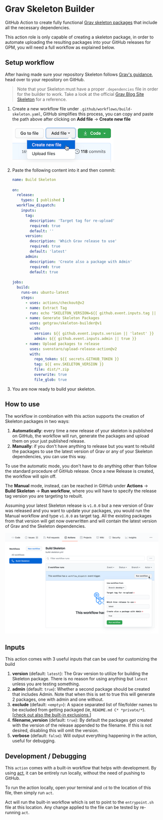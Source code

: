 # Grav Skeleton Builder
GitHub Action to create fully functional [Grav skeleton packages](https://learn.getgrav.org/advanced/grav-development#grav-skeletons) that include all the necessary dependencies. 

This action role is only capable of creating a skeleton package, in order to automate uploading the resulting packages into your GitHub releases for GPM, you will need a full workflow as explained below.

## Setup workflow
After having made sure your repository Skeleton follows [Grav's guidance](https://learn.getgrav.org/advanced/grav-development#grav-skeletons), head over to your repository on GitHub.

> Note that your Skeleton must have a proper `.dependencies` file in order for the builder to work. Take a look at the official [Grav Blog Site Skeleton](https://github.com/getgrav/grav-skeleton-blog-site/blob/develop/.dependencies) for a reference.

1. Create a new workflow file under `.github/workflows/build-skeleton.yaml`, GitHub simplifies this process, you can copy and paste the path above after clicking on **Add file** -> **Create new file**

    ![docs-1](./docs/docs-1.png)

2. Paste the following content into it and then commit:

    ```yml
    name: Build Skeleton

    on:
      release:
        types: [ published ]
      workflow_dispatch:
        inputs:
          tag:
            description: 'Target tag for re-upload'     
            required: true
            default: ''
          version:
            description: 'Which Grav release to use'
            required: true
            default: 'latest'
          admin:
            description: 'Create also a package with Admin'
            required: true
            default: true

    jobs:
      build:
        runs-on: ubuntu-latest
        steps:
          - uses: actions/checkout@v2
          - name: Extract Tag
            run: echo "SKELETON_VERSION=${{ github.event.inputs.tag || github.ref }}" >> $GITHUB_ENV
          - name: Generate Skeleton Packages
            uses: getgrav/skeleton-builder@v1
            with:
              version: ${{ github.event.inputs.version || 'latest' }}
              admin: ${{ github.event.inputs.admin || true }}
          - name: Upload packages to release
            uses: svenstaro/upload-release-action@v2
            with:
              repo_token: ${{ secrets.GITHUB_TOKEN }}
              tag: ${{ env.SKELETON_VERSION }}
              file: dist/*.zip
              overwrite: true
              file_glob: true
    ```

3. You are now ready to build your skeleton.

## How to use
The workflow in combination with this action supports the creation of Skeleton packages in two ways:

1. **Automatically**: every time a new release of your skeleton is published on GitHub, the workflow will run, generate the packages and upload them on your just published release.
2. **Manually**: if you don't have anything to release but you want to rebuild the packages to use the latest version of Grav or any of your Skeleton dependencies, you can use this way.

To use the automatic mode, you don't have to do anything other than follow the standard procedure of GitHub release. Once a new Release is created, the workflow will spin off.

The **Manual** mode, instead, can be reached in GitHub under **Actions** -> **Build Skeleton** -> **Run workflow**, where you will have to specify the release tag version you are targeting to rebuilt.

Assuming your latest Skeleton release is `v1.0.0` but a new version of Grav was released and you want to update your packages, you would run the Manual workflow and type `v1.0.0`  as target tag. All the existing packages from that version will get now overwritten and will contain the latest version of Grav and the Skeleton dependencies.

![docs-2.png](./docs/docs-2.png)

## Inputs
This action comes with 3 useful inputs that can be used for customizing the build

1. **version** (default: `latest`): The Grav version to utilize for building the Skeleton package. There is no reason for using anything but `latest` unless you are testing something.
2. **admin** (default: `true`): Whether a second package should be created that includes Admin. Note that when this is set to true this will generate 2 packages, one with admin and one without. 
3. **exclude** (default: `<empty>`): A space separated list of file/folder names to be excluded from getting packaged (ie, `README.md C* *private/*`). [[check out also the built-in exclusions.](https://github.com/getgrav/skeleton-builder/blob/main/entrypoint.sh)]
4. **filename_version** (default: `true`): By default the packages get created with the version of the release appended to the filename. If this is not desired, disabling this will omit the version.
5. **verbose** (default: `false`): Will output everything happening in the action, useful for debugging.

## Development / Debugging
This `action` comes with a built-in workflow that helps with development. By using [act](https://github.com/nektos/act), it can be entirely run locally, without the need of pushing to GitHub.

To run the action locally, open your terminal and `cd` to the location of this file, then simply run `act`.

Act will run the built-in workflow which is set to point to the `entrypoint.sh` file at this location. Any change applied to the file can be tested by re-running `act`.
